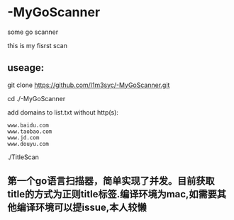 # -MyGoScanner
some go scanner

this is my fisrst scan
## useage:
git clone https://github.com/l1m3syc/-MyGoScanner.git

cd ./-MyGoScanner

add domains to list.txt without http(s):
```
www.baidu.com
www.taobao.com
www.jd.com
www.douyu.com
```


./TitleScan 


## 第一个go语言扫描器，简单实现了并发。目前获取title的方式为正则title标签.编译环境为mac,如需要其他编译环境可以提issue,本人较懒
